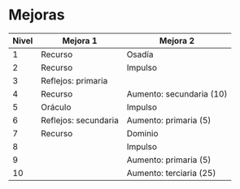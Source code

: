 # Mejoras

| Nivel | Mejora 1             | Mejora 2                 |
|-------|----------------------|--------------------------|
| 1     | Recurso              | Osadía                   |
| 2     | Recurso              | Impulso                  |
| 3     | Reflejos: primaria   |                          |
| 4     | Recurso              | Aumento: secundaria (10) |
| 5     | Oráculo              | Impulso                  |
| 6     | Reflejos: secundaria | Aumento: primaria (5)    |
| 7     | Recurso              | Dominio                  |
| 8     |                      | Impulso                  |
| 9     |                      | Aumento: primaria (5)    |
| 10    |                      | Aumento: terciaria (25)  |
